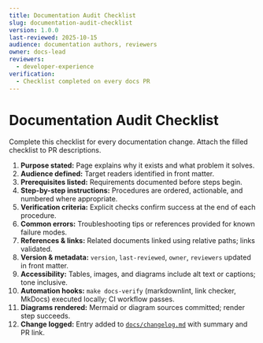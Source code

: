 ```yaml
---
title: Documentation Audit Checklist
slug: documentation-audit-checklist
version: 1.0.0
last-reviewed: 2025-10-15
audience: documentation authors, reviewers
owner: docs-lead
reviewers:
  - developer-experience
verification:
  - Checklist completed on every docs PR
---
```


# Documentation Audit Checklist

Complete this checklist for every documentation change. Attach the filled checklist to PR descriptions.

1. **Purpose stated:** Page explains why it exists and what problem it solves.
2. **Audience defined:** Target readers identified in front matter.
3. **Prerequisites listed:** Requirements documented before steps begin.
4. **Step-by-step instructions:** Procedures are ordered, actionable, and numbered where appropriate.
5. **Verification criteria:** Explicit checks confirm success at the end of each procedure.
6. **Common errors:** Troubleshooting tips or references provided for known failure modes.
7. **References & links:** Related documents linked using relative paths; links validated.
8. **Version & metadata:** `version`, `last-reviewed`, `owner`, `reviewers` updated in front matter.
9. **Accessibility:** Tables, images, and diagrams include alt text or captions; tone inclusive.
10. **Automation hooks:** `make docs-verify` (markdownlint, link checker, MkDocs) executed locally; CI workflow passes.
11. **Diagrams rendered:** Mermaid or diagram sources committed; render step succeeds.
12. **Change logged:** Entry added to [`docs/changelog.md`](./changelog.md) with summary and PR link.
